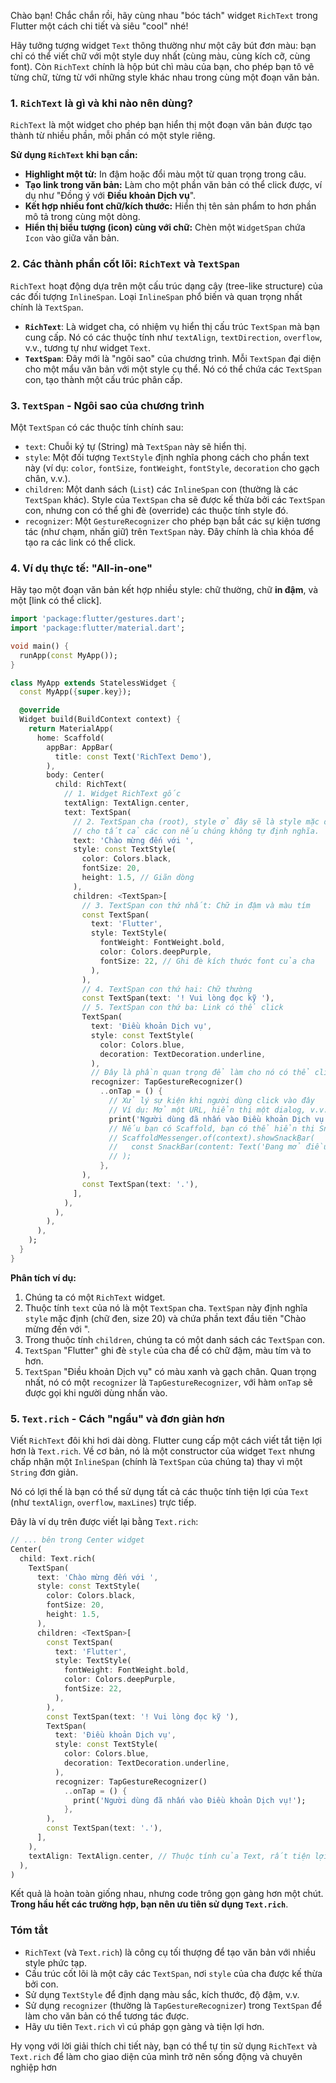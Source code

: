 Chào bạn! Chắc chắn rồi, hãy cùng nhau "bóc tách" widget `RichText` trong Flutter một cách chi tiết và siêu "cool" nhé!

Hãy tưởng tượng widget `Text` thông thường như một cây bút đơn màu: bạn chỉ có thể viết chữ với một style duy nhất (cùng màu, cùng kích cỡ, cùng font). Còn `RichText` chính là hộp bút chì màu của bạn, cho phép bạn tô vẽ từng chữ, từng từ với những style khác nhau trong cùng một đoạn văn bản.

### 1. `RichText` là gì và khi nào nên dùng?

`RichText` là một widget cho phép bạn hiển thị một đoạn văn bản được tạo thành từ nhiều phần, mỗi phần có một style riêng.

**Sử dụng `RichText` khi bạn cần:**

*   **Highlight một từ:** In đậm hoặc đổi màu một từ quan trọng trong câu.
*   **Tạo link trong văn bản:** Làm cho một phần văn bản có thể click được, ví dụ như "Đồng ý với **Điều khoản Dịch vụ**".
*   **Kết hợp nhiều font chữ/kích thước:** Hiển thị tên sản phẩm to hơn phần mô tả trong cùng một dòng.
*   **Hiển thị biểu tượng (icon) cùng với chữ:** Chèn một `WidgetSpan` chứa `Icon` vào giữa văn bản.

### 2. Các thành phần cốt lõi: `RichText` và `TextSpan`

`RichText` hoạt động dựa trên một cấu trúc dạng cây (tree-like structure) của các đối tượng `InlineSpan`. Loại `InlineSpan` phổ biến và quan trọng nhất chính là `TextSpan`.

*   **`RichText`**: Là widget cha, có nhiệm vụ hiển thị cấu trúc `TextSpan` mà bạn cung cấp. Nó có các thuộc tính như `textAlign`, `textDirection`, `overflow`, v.v., tương tự như widget `Text`.
*   **`TextSpan`**: Đây mới là "ngôi sao" của chương trình. Mỗi `TextSpan` đại diện cho một mẩu văn bản với một style cụ thể. Nó có thể chứa các `TextSpan` con, tạo thành một cấu trúc phân cấp.

### 3. `TextSpan` - Ngôi sao của chương trình

Một `TextSpan` có các thuộc tính chính sau:

*   `text`: Chuỗi ký tự (String) mà `TextSpan` này sẽ hiển thị.
*   `style`: Một đối tượng `TextStyle` định nghĩa phong cách cho phần text này (ví dụ: `color`, `fontSize`, `fontWeight`, `fontStyle`, `decoration` cho gạch chân, v.v.).
*   `children`: Một danh sách (`List`) các `InlineSpan` con (thường là các `TextSpan` khác). Style của `TextSpan` cha sẽ được kế thừa bởi các `TextSpan` con, nhưng con có thể ghi đè (override) các thuộc tính style đó.
*   `recognizer`: Một `GestureRecognizer` cho phép bạn bắt các sự kiện tương tác (như chạm, nhấn giữ) trên `TextSpan` này. Đây chính là chìa khóa để tạo ra các link có thể click.

### 4. Ví dụ thực tế: "All-in-one"

Hãy tạo một đoạn văn bản kết hợp nhiều style: chữ thường, chữ **in đậm**, và một [link có thể click].

```dart
import 'package:flutter/gestures.dart';
import 'package:flutter/material.dart';

void main() {
  runApp(const MyApp());
}

class MyApp extends StatelessWidget {
  const MyApp({super.key});

  @override
  Widget build(BuildContext context) {
    return MaterialApp(
      home: Scaffold(
        appBar: AppBar(
          title: const Text('RichText Demo'),
        ),
        body: Center(
          child: RichText(
            // 1. Widget RichText gốc
            textAlign: TextAlign.center,
            text: TextSpan(
              // 2. TextSpan cha (root), style ở đây sẽ là style mặc định
              // cho tất cả các con nếu chúng không tự định nghĩa.
              text: 'Chào mừng đến với ',
              style: const TextStyle(
                color: Colors.black,
                fontSize: 20,
                height: 1.5, // Giãn dòng
              ),
              children: <TextSpan>[
                // 3. TextSpan con thứ nhất: Chữ in đậm và màu tím
                const TextSpan(
                  text: 'Flutter',
                  style: TextStyle(
                    fontWeight: FontWeight.bold,
                    color: Colors.deepPurple,
                    fontSize: 22, // Ghi đè kích thước font của cha
                  ),
                ),
                // 4. TextSpan con thứ hai: Chữ thường
                const TextSpan(text: '! Vui lòng đọc kỹ '),
                // 5. TextSpan con thứ ba: Link có thể click
                TextSpan(
                  text: 'Điều khoản Dịch vụ',
                  style: const TextStyle(
                    color: Colors.blue,
                    decoration: TextDecoration.underline,
                  ),
                  // Đây là phần quan trọng để làm cho nó có thể click
                  recognizer: TapGestureRecognizer()
                    ..onTap = () {
                      // Xử lý sự kiện khi người dùng click vào đây
                      // Ví dụ: Mở một URL, hiển thị một dialog, v.v.
                      print('Người dùng đã nhấn vào Điều khoản Dịch vụ!');
                      // Nếu bạn có Scaffold, bạn có thể hiển thị SnackBar:
                      // ScaffoldMessenger.of(context).showSnackBar(
                      //   const SnackBar(content: Text('Đang mở điều khoản...')),
                      // );
                    },
                ),
                const TextSpan(text: '.'),
              ],
            ),
          ),
        ),
      ),
    );
  }
}
```

**Phân tích ví dụ:**

1.  Chúng ta có một `RichText` widget.
2.  Thuộc tính `text` của nó là một `TextSpan` cha. `TextSpan` này định nghĩa `style` mặc định (chữ đen, size 20) và chứa phần text đầu tiên "Chào mừng đến với ".
3.  Trong thuộc tính `children`, chúng ta có một danh sách các `TextSpan` con.
4.  `TextSpan` "Flutter" ghi đè `style` của cha để có chữ đậm, màu tím và to hơn.
5.  `TextSpan` "Điều khoản Dịch vụ" có màu xanh và gạch chân. Quan trọng nhất, nó có một `recognizer` là `TapGestureRecognizer`, với hàm `onTap` sẽ được gọi khi người dùng nhấn vào.

### 5. `Text.rich` - Cách "ngầu" và đơn giản hơn

Viết `RichText` đôi khi hơi dài dòng. Flutter cung cấp một cách viết tắt tiện lợi hơn là `Text.rich`. Về cơ bản, nó là một constructor của widget `Text` nhưng chấp nhận một `InlineSpan` (chính là `TextSpan` của chúng ta) thay vì một `String` đơn giản.

Nó có lợi thế là bạn có thể sử dụng tất cả các thuộc tính tiện lợi của `Text` (như `textAlign`, `overflow`, `maxLines`) trực tiếp.

Đây là ví dụ trên được viết lại bằng `Text.rich`:

```dart
// ... bên trong Center widget
Center(
  child: Text.rich(
    TextSpan(
      text: 'Chào mừng đến với ',
      style: const TextStyle(
        color: Colors.black,
        fontSize: 20,
        height: 1.5,
      ),
      children: <TextSpan>[
        const TextSpan(
          text: 'Flutter',
          style: TextStyle(
            fontWeight: FontWeight.bold,
            color: Colors.deepPurple,
            fontSize: 22,
          ),
        ),
        const TextSpan(text: '! Vui lòng đọc kỹ '),
        TextSpan(
          text: 'Điều khoản Dịch vụ',
          style: const TextStyle(
            color: Colors.blue,
            decoration: TextDecoration.underline,
          ),
          recognizer: TapGestureRecognizer()
            ..onTap = () {
              print('Người dùng đã nhấn vào Điều khoản Dịch vụ!');
            },
        ),
        const TextSpan(text: '.'),
      ],
    ),
    textAlign: TextAlign.center, // Thuộc tính của Text, rất tiện lợi!
  ),
)
```

Kết quả là hoàn toàn giống nhau, nhưng code trông gọn gàng hơn một chút. **Trong hầu hết các trường hợp, bạn nên ưu tiên sử dụng `Text.rich`**.

### Tóm tắt

*   `RichText` (và `Text.rich`) là công cụ tối thượng để tạo văn bản với nhiều style phức tạp.
*   Cấu trúc cốt lõi là một cây các `TextSpan`, nơi `style` của cha được kế thừa bởi con.
*   Sử dụng `TextStyle` để định dạng màu sắc, kích thước, độ đậm, v.v.
*   Sử dụng `recognizer` (thường là `TapGestureRecognizer`) trong `TextSpan` để làm cho văn bản có thể tương tác được.
*   Hãy ưu tiên `Text.rich` vì cú pháp gọn gàng và tiện lợi hơn.

Hy vọng với lời giải thích chi tiết này, bạn có thể tự tin sử dụng `RichText` và `Text.rich` để làm cho giao diện của mình trở nên sống động và chuyên nghiệp hơn
